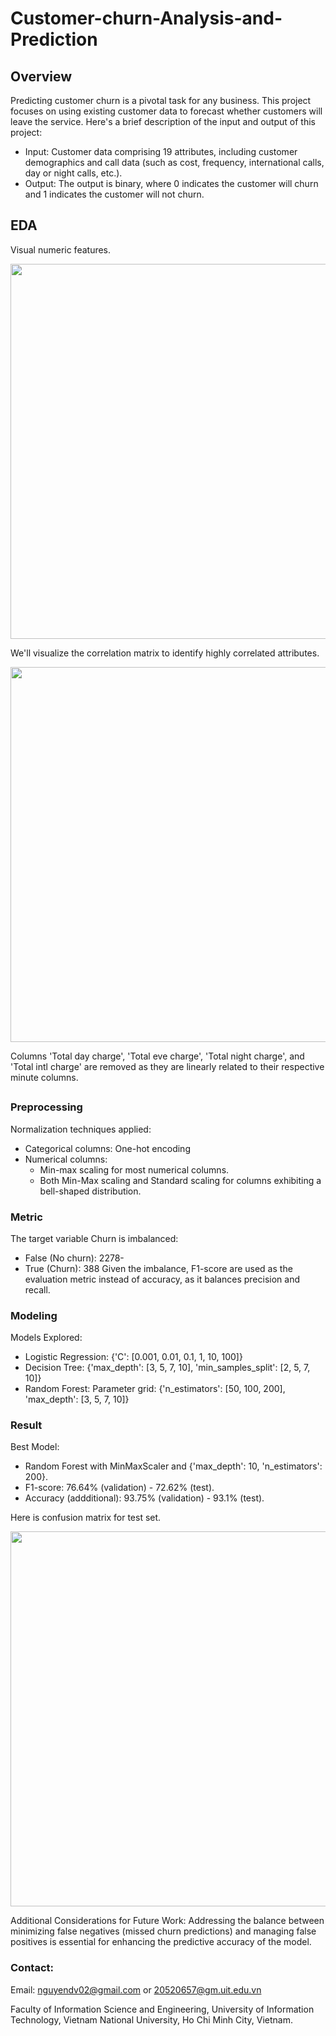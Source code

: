 # Customer-churn-Analysis-and-Prediction

## Overview

Predicting customer churn is a pivotal task for any business. This project focuses on using existing customer data to forecast whether customers will leave the service. Here's a brief description of the input and output of this project:

- Input: Customer data comprising 19 attributes, including customer demographics and call data (such as cost, frequency, international calls, day or night calls, etc.).
- Output: The output is binary, where 0 indicates the customer will churn and 1 indicates the customer will not churn.

## EDA

Visual numeric features.

<p align="center">
    <image src="https://github.com/nguyendv02/Customer-churn-Analysis-and-Prediction/assets/137906492/cd394911-7bd4-42d9-bdc0-c81a6eb9141b" width="600">
</p>
        
We'll visualize the correlation matrix to identify highly correlated attributes.
        
<p align="center">
    <image src="https://github.com/nguyendv02/Customer-churn-Analysis-and-Prediction/assets/137906492/4d081204-8c47-456f-b867-d035e8abb545" width="600">
</p>
        
Columns 'Total day charge', 'Total eve charge', 'Total night charge', and 'Total intl charge' are removed as they are linearly related to their respective minute columns.

## 
### Preprocessing
Normalization techniques applied:
- Categorical columns: One-hot encoding
- Numerical columns:
    - Min-max scaling for most numerical columns.
    - Both Min-Max scaling and Standard scaling for columns exhibiting a bell-shaped distribution.

### Metric
The target variable Churn is imbalanced:
- False (No churn): 2278-
- True (Churn): 388
Given the imbalance, F1-score are used as the evaluation metric instead of accuracy, as it balances precision and recall.

### Modeling
Models Explored:
- Logistic Regression: {'C': [0.001, 0.01, 0.1, 1, 10, 100]}
- Decision Tree: {'max_depth': [3, 5, 7, 10], 'min_samples_split': [2, 5, 7, 10]}
- Random Forest: Parameter grid: {'n_estimators': [50, 100, 200], 'max_depth': [3, 5, 7, 10]}

### Result
Best Model:
- Random Forest with MinMaxScaler and {'max_depth': 10, 'n_estimators': 200}.
- F1-score: 76.64% (validation) - 72.62% (test).
- Accuracy (addditional): 93.75% (validation) - 93.1% (test).

Here is confusion matrix for test set.

<p align="center">
    <image src="https://github.com/nguyendv02/Customer-churn-Analysis-and-Prediction/assets/137906492/342485d2-54ae-42d2-9c49-4be688e66323" width="600">
</p>
        
Additional Considerations for Future Work:
Addressing the balance between minimizing false negatives (missed churn predictions) and managing false positives is essential for enhancing the predictive accuracy of the model.


### Contact:
Email: nguyendv02@gmail.com or 20520657@gm.uit.edu.vn

Faculty of Information Science and Engineering, University of Information Technology, Vietnam National University, Ho Chi Minh City, Vietnam.
